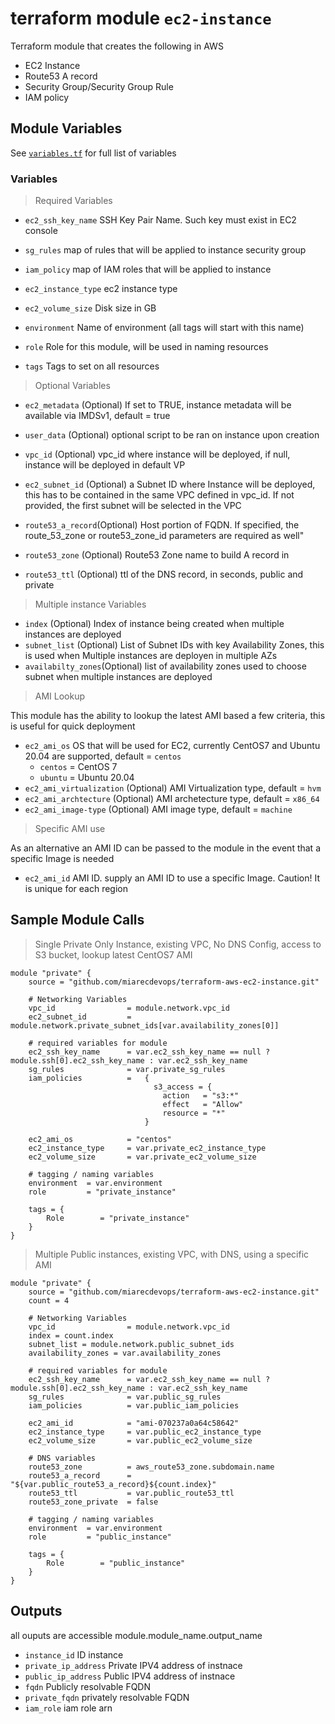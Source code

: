 # terraform module `ec2-instance`
Terraform module that creates the following in AWS
 - EC2 Instance
 - Route53 A record
 - Security Group/Security Group Rule
 - IAM policy

## Module Variables

See [`variables.tf`](./variables.tf) for full list of variables

### Variables

> Required Variables
- `ec2_ssh_key_name` SSH Key Pair Name. Such key must exist in EC2 console
- `sg_rules` map of rules that will be applied to instance security group
- `iam_policy` map of IAM roles that will be applied to instance

- `ec2_instance_type` ec2 instance type
- `ec2_volume_size` Disk size in GB
- `environment` Name of environment (all tags will start with this name)
- `role` Role for this module, will be used in naming resources
- `tags` Tags to set on all resources

> Optional Variables

- `ec2_metadata` (Optional) If set to TRUE, instance metadata will be available via IMDSv1, default = true
- `user_data` (Optional) optional script to be ran on instance upon creation
- `vpc_id` (Optional) vpc_id where instance will be deployed, if null, instance will be deployed in default VP
- `ec2_subnet_id` (Optional) a Subnet ID where Instance will be deployed, this has to be contained in the same VPC defined in vpc_id. If not provided, the first subnet will be selected in the VPC

- `route53_a_record`(Optional) Host portion of FQDN. If specified, the route_53_zone or  route53_zone_id parameters are required as well"
- `route53_zone` (Optional) Route53 Zone name to build A record in
- `route53_ttl` (Optional) ttl of the DNS record, in seconds, public and private
>  Multiple instance Variables
- `index` (Optional) Index of instance being created when multiple instances are deployed
- `subnet_list` (Optional) List of Subnet IDs with key Availability Zones, this is used when Multiple instances are deployen in multiple AZs
- `availabilty_zones`(Optional) list of availability zones used to choose subnet when multiple instances are deployed

> AMI Lookup

This module has the ability to lookup the latest AMI based a few criteria, this is useful for quick deployment

- `ec2_ami_os` OS that will be used for EC2, currently CentOS7 and Ubuntu 20.04 are supported, default = `centos`
    - `centos` = CentOS 7
    - `ubuntu` = Ubuntu 20.04
- `ec2_ami_virtualization` (Optional) AMI Virtualization type, default = `hvm`
- `ec2_ami_archtecture` (Optional) AMI archetecture type, default = `x86_64`
- `ec2_ami_image-type` (Optional) AMI image type, default = `machine`

> Specific AMI use

As an alternative an AMI ID can be passed to the module in the event that a specific Image is needed
- `ec2_ami_id` AMI ID. supply an AMI ID to use a specific Image. Caution! It is unique for each region

## Sample Module Calls

> Single Private Only Instance, existing VPC, No DNS Config, access to S3 bucket, lookup latest CentOS7 AMI

```hcl
module "private" {
    source = "github.com/miarecdevops/terraform-aws-ec2-instance.git"

    # Networking Variables
    vpc_id                = module.network.vpc_id
    ec2_subnet_id         = module.network.private_subnet_ids[var.availability_zones[0]]

    # required variables for module
    ec2_ssh_key_name      = var.ec2_ssh_key_name == null ? module.ssh[0].ec2_ssh_key_name : var.ec2_ssh_key_name
    sg_rules              = var.private_sg_rules
    iam_policies          =   {
                                s3_access = {
                                  action   = "s3:*"
                                  effect   = "Allow"
                                  resource = "*"
                              }

    ec2_ami_os            = "centos"
    ec2_instance_type     = var.private_ec2_instance_type
    ec2_volume_size       = var.private_ec2_volume_size

    # tagging / naming variables
    environment  = var.environment
    role         = "private_instance"

    tags = {
        Role        = "private_instance"
    }
}
```

> Multiple Public instances, existing VPC, with DNS, using a specific AMI

```hcl
module "private" {
    source = "github.com/miarecdevops/terraform-aws-ec2-instance.git"
    count = 4

    # Networking Variables
    vpc_id                = module.network.vpc_id
    index = count.index
    subnet_list = module.network.public_subnet_ids
    availability_zones = var.availability_zones

    # required variables for module
    ec2_ssh_key_name      = var.ec2_ssh_key_name == null ? module.ssh[0].ec2_ssh_key_name : var.ec2_ssh_key_name
    sg_rules              = var.public_sg_rules
    iam_policies          = var.public_iam_policies

    ec2_ami_id            = "ami-070237a0a64c58642"
    ec2_instance_type     = var.public_ec2_instance_type
    ec2_volume_size       = var.public_ec2_volume_size

    # DNS variables
    route53_zone          = aws_route53_zone.subdomain.name
    route53_a_record      = "${var.public_route53_a_record}${count.index}"
    route53_ttl           = var.public_route53_ttl
    route53_zone_private  = false

    # tagging / naming variables
    environment  = var.environment
    role         = "public_instance"

    tags = {
        Role        = "public_instance"
    }
}

```

## Outputs

all ouputs are accessible module.module_name.output_name

- `instance_id`  ID instance
- `private_ip_address` Private IPV4 address of instnace
- `public_ip_address` Public IPV4 address of instnace
- `fqdn` Publicly resolvable FQDN
- `private_fqdn` privately resolvable FQDN
- `iam_role` iam role arn
